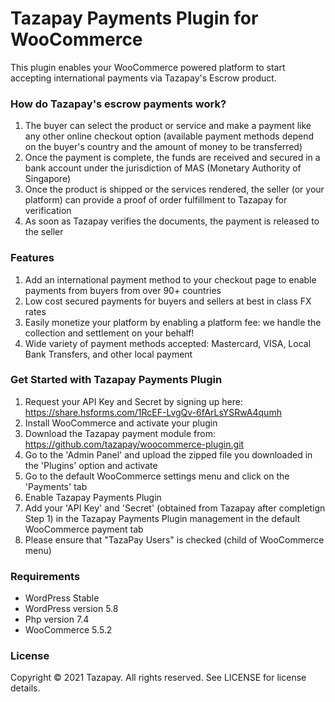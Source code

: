 # Tazapay Payments Plugin for WooCommerce

This plugin enables your WooCommerce powered platform to start accepting international payments via Tazapay's Escrow product.

### How do Tazapay's escrow payments work?
1. The buyer can select the product or service and make a payment like any other online checkout option (available payment methods depend on the buyer's country and the amount of money to be transferred)
2. Once the payment is complete, the funds are received and secured in a bank account under the jurisdiction of MAS (Monetary Authority of Singapore)
3. Once the product is shipped or the services rendered, the seller (or your platform) can provide a proof of order fulfillment to Tazapay for verification
4. As soon as Tazapay verifies the documents, the payment is released to the seller

### Features
1. Add an international payment method to your checkout page to enable payments from buyers from over 90+ countries
2. Low cost secured payments for buyers and sellers at best in class FX rates
3. Easily monetize your platform by enabling a platform fee: we handle the collection and settlement on your behalf!
4. Wide variety of payment methods accepted: Mastercard, VISA, Local Bank Transfers, and other local payment

### Get Started with Tazapay Payments Plugin
1. Request your API Key and Secret by signing up here: https://share.hsforms.com/1RcEF-LvgQv-6fArLsYSRwA4qumh
2. Install WooCommerce and activate your plugin
3. Download the Tazapay payment module from: https://github.com/tazapay/woocommerce-plugin.git
4. Go to the 'Admin Panel' and upload the zipped file you downloaded in the 'Plugins' option and activate
5. Go to the default WooCommerce settings menu and click on the 'Payments' tab 
6. Enable Tazapay Payments Plugin
7. Add your 'API Key' and 'Secret' (obtained from Tazapay after completign Step 1) in the Tazapay Payments Plugin management in the default WooCommerce payment tab
8. Please ensure that "TazaPay Users" is checked (child of WooCommerce menu)

### Requirements
- WordPress Stable
- WordPress version 5.8
- Php version 7.4
- WooCommerce 5.5.2

### License
Copyright © 2021 Tazapay. All rights reserved. See LICENSE for license details.
